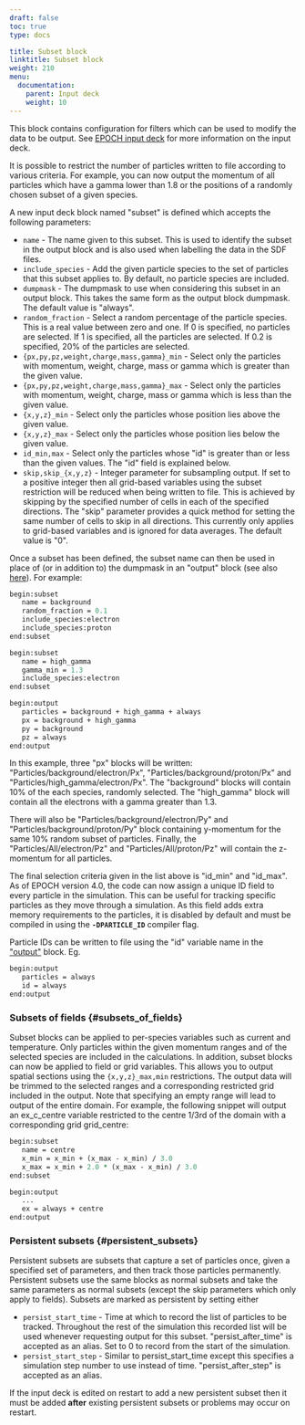 ```yaml
---
draft: false
toc: true
type: docs

title: Subset block
linktitle: Subset block
weight: 210
menu:
  documentation:
    parent: Input deck
    weight: 10
---
```


This block contains configuration for filters which can be used to
modify the data to be output. See [EPOCH input
deck][Input_deck] for more information on the input
deck.

It is possible to restrict the number of particles written to file
according to various criteria. For example, you can now output the
momentum of all particles which have a gamma lower than 1.8 or the
positions of a randomly chosen subset of a given species.

A new input deck block named "subset" is defined which accepts the
following parameters:
- `name` - The name given to this subset. This is used to
identify the subset in the output block and is also used when labelling
the data in the SDF files.
- `include_species` - Add the given particle species to the
set of particles that this subset applies to. By default, no particle
species are included.
- `dumpmask` - The dumpmask to use when considering this
subset in an output block. This takes the same form as the output block
dumpmask. The default value is "always".
- `random_fraction` - Select a random percentage of the
particle species. This is a real value between zero and one. If 0 is
specified, no particles are selected. If 1 is specified, all the
particles are selected. If 0.2 is specified, 20% of the particles are
selected.
- `{px,py,pz,weight,charge,mass,gamma}_min` - Select only
the particles with momentum, weight, charge, mass or gamma which is
greater than the given value.
- `{px,py,pz,weight,charge,mass,gamma}_max` - Select only
the particles with momentum, weight, charge, mass or gamma which is less
than the given value.
- `{x,y,z}_min` - Select only the particles whose position
lies above the given value.
- `{x,y,z}_max` - Select only the particles whose position
lies below the given value.
- `id_min,max` - Select only the particles whose "id" is
greater than or less than the given values. The "id" field is explained
below.
- `skip,skip_{x,y,z}` - Integer parameter for subsampling
output. If set to a positive integer then all grid-based variables using
the subset restriction will be reduced when being written to file. This
is achieved by skipping by the specified number of cells in each of the
specified directions. The "skip" parameter provides a quick method for
setting the same number of cells to skip in all directions. This
currently only applies to grid-based variables and is ignored for data
averages. The default value is "0".

Once a subset has been defined, the subset name can then be used in
place of (or in addition to) the dumpmask in an "output" block (see also
[here][Input_deck_output_block__dumpmask]). For example:

```perl
begin:subset
   name = background
   random_fraction = 0.1
   include_species:electron
   include_species:proton
end:subset

begin:subset
   name = high_gamma
   gamma_min = 1.3
   include_species:electron
end:subset

begin:output
   particles = background + high_gamma + always
   px = background + high_gamma
   py = background
   pz = always
end:output
```

In this example, three "px" blocks will be written:
"Particles/background/electron/Px", "Particles/background/proton/Px" and
"Particles/high_gamma/electron/Px". The "background" blocks will
contain 10% of the each species, randomly selected. The "high_gamma"
block will contain all the electrons with a gamma greater than 1.3.

There will also be "Particles/background/electron/Py" and
"Particles/background/proton/Py" block containing y-momentum for the
same 10% random subset of particles. Finally, the
"Particles/All/electron/Pz" and "Particles/All/proton/Pz" will contain
the z-momentum for all particles.

The final selection criteria given in the list above is "id_min" and
"id_max". As of EPOCH version 4.0, the code can now assign a unique ID
field to every particle in the simulation. This can be useful for
tracking specific particles as they move through a simulation. As this
field adds extra memory requirements to the particles, it is disabled by
default and must be compiled in using the **`-DPARTICLE_ID`** compiler
flag.

Particle IDs can be written to file using the "id" variable name in the
["output"][Input_deck_output_block] block. Eg.

```perl
begin:output
   particles = always
   id = always
end:output
```

### Subsets of fields {#subsets_of_fields}

Subset blocks can be applied to per-species variables such as current
and temperature. Only particles within the given momentum ranges and of
the selected species are included in the calculations. In addition,
subset blocks can now be applied to field or grid variables. This allows
you to output spatial sections using the `{x,y,z}_max,min`
restrictions. The output data will be trimmed to the selected ranges and
a corresponding restricted grid included in the output. Note that
specifying an empty range will lead to output of the entire domain. For
example, the following snippet will output an ex_c_centre variable
restricted to the centre 1/3rd of the domain with a corresponding grid
grid_centre:

```perl
begin:subset
   name = centre
   x_min = x_min + (x_max - x_min) / 3.0
   x_max = x_min + 2.0 * (x_max - x_min) / 3.0
end:subset

begin:output 
   ...
   ex = always + centre
end:output
```

### Persistent subsets {#persistent_subsets}

Persistent subsets are subsets that capture a set of particles once,
given a specified set of parameters, and then track those particles
permanently. Persistent subsets use the same blocks as normal subsets
and take the same parameters as normal subsets (except the skip
parameters which only apply to fields). Subsets are marked as persistent
by setting either

-   `persist_start_time` - Time at which to record the list
    of particles to be tracked. Throughout the rest of the simulation
    this recorded list will be used whenever requesting output for this
    subset. "persist_after_time" is accepted as an alias. Set to 0
    to record from the start of the simulation.
-   `persist_start_step` - Similar to persist_start_time
    except this specifies a simulation step number to use instead of
    time. "persist_after_step" is accepted as an alias.

If the input deck is edited on restart to add a new persistent subset
then it must be added **after** existing persistent subsets or problems
may occur on restart.



<!-- ########################  Cross references  ######################## -->


[Input_deck]: /documentation/input_deck/input_deck
[Input_deck_output_block]: /documentation/input_deck/input_deck_output_block
[Input_deck_output_block__dumpmask]: /documentation/input_deck/input_deck_output_block#dumpmask
